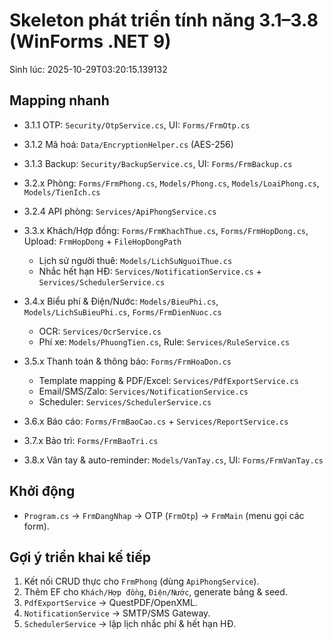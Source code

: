 # Skeleton phát triển tính năng 3.1–3.8 (WinForms .NET 9)

Sinh lúc: 2025-10-29T03:20:15.139132

## Mapping nhanh
- 3.1.1 OTP: `Security/OtpService.cs`, UI: `Forms/FrmOtp.cs`
- 3.1.2 Mã hoá: `Data/EncryptionHelper.cs` (AES-256)
- 3.1.3 Backup: `Security/BackupService.cs`, UI: `Forms/FrmBackup.cs`

- 3.2.x Phòng: `Forms/FrmPhong.cs`, `Models/Phong.cs`, `Models/LoaiPhong.cs`, `Models/TienIch.cs`
- 3.2.4 API phòng: `Services/ApiPhongService.cs`

- 3.3.x Khách/Hợp đồng: `Forms/FrmKhachThue.cs`, `Forms/FrmHopDong.cs`, Upload: `FrmHopDong` + `FileHopDongPath`
  - Lịch sử người thuê: `Models/LichSuNguoiThue.cs`
  - Nhắc hết hạn HĐ: `Services/NotificationService.cs` + `Services/SchedulerService.cs`

- 3.4.x Biểu phí & Điện/Nước: `Models/BieuPhi.cs`, `Models/LichSuBieuPhi.cs`, `Forms/FrmDienNuoc.cs`
  - OCR: `Services/OcrService.cs`
  - Phí xe: `Models/PhuongTien.cs`, Rule: `Services/RuleService.cs`

- 3.5.x Thanh toán & thông báo: `Forms/FrmHoaDon.cs`
  - Template mapping & PDF/Excel: `Services/PdfExportService.cs`
  - Email/SMS/Zalo: `Services/NotificationService.cs`
  - Scheduler: `Services/SchedulerService.cs`

- 3.6.x Báo cáo: `Forms/FrmBaoCao.cs` + `Services/ReportService.cs`

- 3.7.x Bảo trì: `Forms/FrmBaoTri.cs`

- 3.8.x Vân tay & auto-reminder: `Models/VanTay.cs`, UI: `Forms/FrmVanTay.cs`

## Khởi động
- `Program.cs` → `FrmDangNhap` → OTP (`FrmOtp`) → `FrmMain` (menu gọi các form).

## Gợi ý triển khai kế tiếp
1. Kết nối CRUD thực cho `FrmPhong` (dùng `ApiPhongService`). 
2. Thêm EF cho `Khách/Hợp đồng`, `Điện/Nước`, generate bảng & seed.
3. `PdfExportService` → QuestPDF/OpenXML.
4. `NotificationService` → SMTP/SMS Gateway.
5. `SchedulerService` → lập lịch nhắc phí & hết hạn HĐ.
